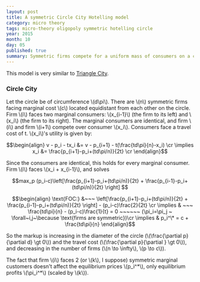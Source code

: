 ```yaml
---
layout: post
title: A symmetric Circle City Hotelling model
category: micro theory
tags: micro-theory oligopoly symmetric hotelling circle
year: 2015
month: 10
day: 05
published: true
summary: Symmetric firms compete for a uniform mass of consumers on a circle. Consumers face a constant travel cost.
---
```


This model is very similar to [Triangle City]().

### Circle City

Let the circle be of circumference \\(d\pi\\). There are \\(n\\) symmetric firms facing marginal cost \\(c\\) located equidistant from each other on the circle. Firm \\(i\\) faces two marginal consumers: \\(x_{i-1}\\) (the firm to its left) and \\(x_i\\) (the firm to its right). The marginal consumers are identical, and firm \\(i\\) and firm \\(i+1\\) compete over consumer \\(x_i\\). Consumers face a travel cost of t. \\(x_i\\)'s utility is given by:

$$\begin{align} 
v - p_i - tx_i &= v - p_{i+1} - t(\frac{td\pi}{n}-x_i) \cr
\implies x_i &= \frac{p_{i+1}-p_i+(td\pi/n)}{2t} \cr
\end{align}$$

Since the consumers are identical, this holds for every marginal consumer. Firm \\(i\\) faces \\(x_i + x_{i-1}\\), and solves

$$max_p (p_i-c)\left[\frac{p_{i+1}-p_i+(td\pi/n)}{2t} + \frac{p_{i-1}-p_i+(td\pi/n)}{2t} \right] $$

$$\begin{align} 
\text{FOC:} &~~~ \left[\frac{p_{i+1}-p_i+(td\pi/n)}{2t} + \frac{p_{i-1}-p_i+(td\pi/n)}{2t} \right] - (p_i-c)\frac{2}{2t} \cr
\implies & ~~~ \frac{td\pi}{n} - (p_i-c)\frac{1}{t} = 0 ~~~~~~ (\pi_i=\pi_j ~ \forall~i,j~\because \text{firms are symmetric})\cr
\implies & p_i^\* = c + \frac{td\pi}{n}
\end{align}$$

So the markup is increasing in the diameter of the circle (\\(\frac{\partial p}{\partial d} \gt 0\\)) and the travel cost (\\(\frac{\partial p}{\partial } \gt 0\\)), and decreasing in the number of firms (\\(n \to \infty\\), \\(p \to c\\)).

The fact that firm \\(i\\) faces 2 (or \\(k\\), I suppose) symmetric marginal customers doesn't affect the equilibrium prices \\(p_i^\*\\), only equilibrium profits \\(\pi_i^\*\\) (scaled by \\(k\\)).